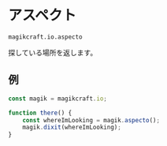 
# アスペクト

`magikcraft.io.aspecto`

探している場所を返します。

## 例

```javascript
const magik = magikcraft.io;

function there() {
    const whereImLooking = magik.aspecto();
    magik.dixit(whereImLooking);
}
```